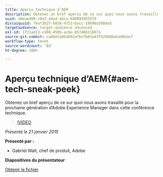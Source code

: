 ```yaml
---
title: Aperçu technique d’AEM
description: Obtenez un bref aperçu de ce sur quoi nous avons travaillé pour la prochaine génération d’Adobe Experience Manager dans cette conférence technique.
uuid: a0eae408-c0a2-44a4-abca-040895955570
discoiquuid: 78af3b2f-b010-4753-bacc-18696a598ded
targetaudience: target-audience advanced
exl-id: 1f21ad13-cd08-450b-acbe-85748611087a
source-git-commit: ca06e5a8b1602a7bcfb83a43f529680a5a96bacf
workflow-type: tm+mt
source-wordcount: '63'
ht-degree: 100%

---
```


# Aperçu technique d’AEM{#aem-tech-sneak-peek}

Obtenez un bref aperçu de ce sur quoi nous avons travaillé pour la prochaine génération d’Adobe Experience Manager dans cette conférence technique.

>[!VIDEO](https://video.tv.adobe.com/v/19384/?quality=9)

*Présenté le 21 janvier 2015*

**Présenté par :**

* Gabriel Walt, chef de produit, Adobe

**Diapositives du présentateur**

[Obtenir le fichier](assets/aem-technical-sneak-peek.pdf)
<!--
[Get back to the Overview](https://helpx.adobe.com/experience-manager/kt/eseminars/gems/aem-index.html)
-->

